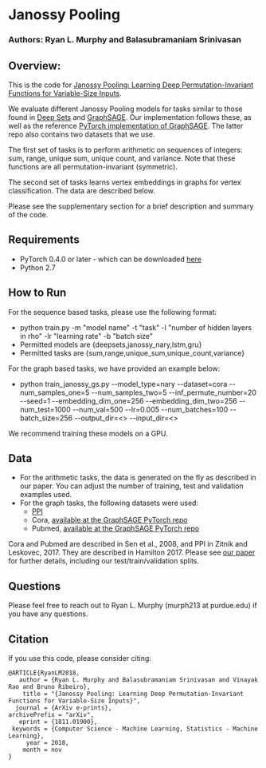 # Janossy Pooling
### Authors: Ryan L. Murphy and Balasubramaniam Srinivasan

## Overview:
This is the code for [Janossy Pooling: Learning Deep Permutation-Invariant Functions for Variable-Size Inputs](https://arxiv.org/abs/1811.01900).

We evaluate different Janossy Pooling models for tasks similar to those found in [Deep Sets](https://github.com/manzilzaheer/DeepSets) and [GraphSAGE](https://github.com/williamleif/GraphSAGE).
Our implementation follows these, as well as the reference [PyTorch implementation of GraphSAGE](https://github.com/williamleif/graphsage-simple/). The latter repo also contains two datasets that we use.

The first set of tasks is to perform arithmetic on sequences of integers: sum, range, unique sum, unique count, and variance.  Note that these functions are all permutation-invariant (symmetric).

The second set of tasks learns vertex embeddings in graphs for vertex classification.  The data are described below.

Please see the supplementary section for a brief description and summary of the code. 

## Requirements
* PyTorch 0.4.0 or later - which can be downloaded [here](https://www.pytorch.org)
* Python 2.7

## How to Run
For the sequence based tasks, please use the following format:
* python train.py -m "model name" -t "task" -l "number of hidden layers in rho" -lr "learning rate" -b "batch size"
* Permitted models are {deepsets,janossy_nary,lstm,gru}
* Permitted tasks are {sum,range,unique_sum,unique_count,variance}

For the graph based tasks, we have provided an example below:
* python train_janossy_gs.py --model_type=nary --dataset=cora    --num_samples_one=5  --num_samples_two=5  --inf_permute_number=20 --seed=1 --embedding_dim_one=256 --embedding_dim_two=256 --num_test=1000 --num_val=500 --lr=0.005 --num_batches=100 --batch_size=256 --output_dir=<> --input_dir=<>

We recommend training these models on a GPU.

## Data
* For the arithmetic tasks, the data is generated on the fly as described in our paper. You can adjust the number of training, test and validation examples used.
* For the graph tasks, the following datasets were used:
  - [PPI](https://snap.stanford.edu/graphsage/ppi.zip)
  - Cora, [available at the GraphSAGE PyTorch repo](https://github.com/williamleif/graphsage-simple/)
  - Pubmed, [available at the GraphSAGE PyTorch repo](https://github.com/williamleif/graphsage-simple/)

Cora and Pubmed are described in Sen et al., 2008, and PPI in Zitnik and Leskovec, 2017.  They are described in Hamilton 2017.
Please see [our paper](https://arxiv.org/abs/1811.01900) for further details, including our test/train/validation splits. 

## Questions
Please feel free to reach out to Ryan L. Murphy (murph213  at  purdue.edu) if you have any questions.

## Citation
If you use this code, please consider citing:
```
@ARTICLE{RyanLM2018,
   author = {Ryan L. Murphy and Balasubramaniam Srinivasan and Vinayak Rao and Bruno Ribeiro},
    title = "{Janossy Pooling: Learning Deep Permutation-Invariant Functions for Variable-Size Inputs}",
  journal = {ArXiv e-prints},
archivePrefix = "arXiv",
   eprint = {1811.01900},
 keywords = {Computer Science - Machine Learning, Statistics - Machine Learning},
     year = 2018,
    month = nov
}
```
